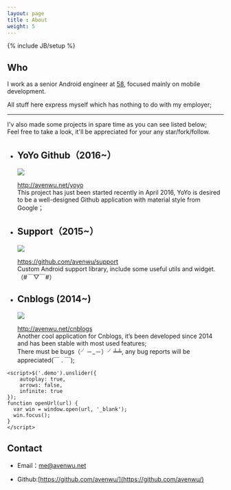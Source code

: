 ```yaml
---
layout: page
title : About
weight: 5
---
```

{% include JB/setup %}

## Who
I work as a senior Android engineer at [58][1], focused mainly on mobile development.

All stuff here express myself which has nothing to do with my employer;  

---
I'v also made some projects in spare time as you can see listed below;  
Feel free to take a look, it'll be appreciated for your any star/fork/follow.


<script src="http://code.jquery.com/jquery-2.1.4.js"></script>
<script src="http://unslider.com/unslider/dist/js/unslider-min.js"></script>

<link rel="stylesheet" href="http://unslider.com/css/reset.css">
<link rel="stylesheet" href="{{ site.baseurl}}/css/slider.css">
<link rel="stylesheet" href="http://unslider.com/unslider/dist/css/unslider.css">
<link rel="stylesheet" href="http://unslider.com/unslider/dist/css/unslider-dots.css">
<div class="demos">
	<div class="demo">
		<ul >
			<li>
				<h2 id="yoyo-github2016">YoYo Github（2016~）</h2>
				<img src="{{ site.baseurl }}/assets/images/yoyo-1024-500.png" onclick="javascript:openUrl('http://avenwu.net/yoyo')"/>
				<p><a href="http://avenwu.net/yoyo">http://avenwu.net/yoyo</a>  <br />
				This project has just been started recently in April 2016, YoYo is desired to be a well-designed Github application with material style from Google；</p>
			</li>
			<li>
				<h2 id="support2015">Support（2015~）</h2>
				<img src="{{ site.baseurl }}/assets/images/support-1024-500.png" onclick="javascript:openUrl('https://github.com/avenwu/support')"/>
				<p><a href="https://github.com/avenwu/support">https://github.com/avenwu/support</a>  <br />
				Custom Android support library, include some useful utils and widget.（#￣▽￣#）</p>
			</li>
			<li>
				<h2 id="cnblogs-2014">Cnblogs (2014~)</h2>
				<img src="{{ site.baseurl }}/assets/images/cnblogs-1024-500.png" onclick="javascript:openUrl('http://avenwu.net/cnblogs')"/>
				<p><a href="http://avenwu.net/cnblogs">http://avenwu.net/cnblogs</a>  <br />
				Another cool application for Cnblogs, it’s been developed since 2014 and has been stable with most used features;  <br />
				There must be bugs（╯－_－）╯╧╧, any bug reports will be appreciated(￣ . ￣);</p>
			</li>
		</ul>
	</div>

	<script>$('.demo').unslider({
		autoplay: true, 
		arrows: false,
		infinite: true
	});
	function openUrl(url) {
	  var win = window.open(url, '_blank');
	  win.focus();
	}
	</script>

</div>

## Contact

* Email：<me@avenwu.net>
* Github:[https://github.com/avenwu/](https://github.com/avenwu/)
                     
	[1]:http://about.58.com/home/
